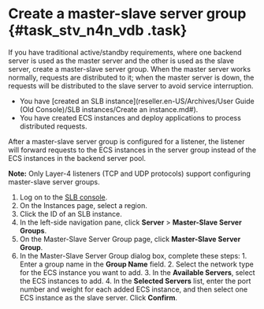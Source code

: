 # Create a master-slave server group {#task_stv_n4n_vdb .task}

If you have traditional active/standby requirements, where one backend server is used as the master server and the other is used as the slave server, create a master-slave server group. When the master server works normally, requests are distributed to it; when the master server is down, the requests will be distributed to the slave server to avoid service interruption.

-   You have [created an SLB instance](reseller.en-US/Archives/User Guide (Old Console)/SLB instances/Create an instance.md#).
-   You have created ECS instances and deploy applications to process distributed requests. 

After a master-slave server group is configured for a listener, the listener will forward requests to the ECS instances in the server group instead of the ECS instances in the backend server pool.

**Note:** Only Layer-4 listeners \(TCP and UDP protocols\) support configuring master-slave server groups.

1.   Log on to the [SLB console](https://partners-intl.aliyun.com/login-required#/slb). 
2.   On the Instances page, select a region. 
3.  Click the ID of an SLB instance. 
4.  In the left-side navigation pane, click **Server** \> **Master-Slave Server Groups**. 
5.   On the Master-Slave Server Group page, click **Master-Slave Server Group**. 
6.   In the Master-Slave Server Group dialog box, complete these steps: 
    1.   Enter a group name in the **Group Name** field. 
    2.   Select the network type for the ECS instance you want to add. 
    3.   In the **Available Servers**, select the ECS instances to add. 
    4.   In the **Selected Servers** list, enter the port number and weight for each added ECS instance, and then select one ECS instance as the slave server. Click **Confirm**. 

